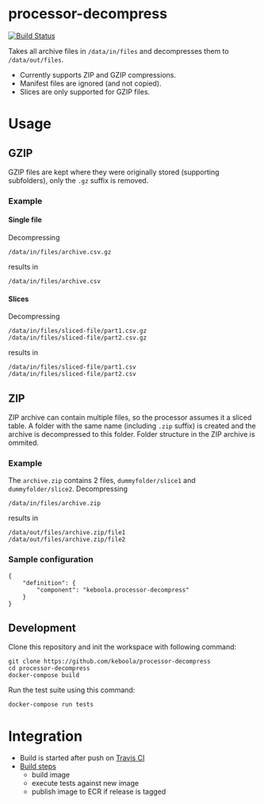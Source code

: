 # processor-decompress

[![Build Status](https://travis-ci.org/keboola/processor-decompress.svg?branch=master)](https://travis-ci.org/keboola/processor-decompress)

Takes all archive files in `/data/in/files` and decompresses them to `/data/out/files`. 

 - Currently supports ZIP and GZIP compressions.
 - Manifest files are ignored (and not copied).
 - Slices are only supported for GZIP files.
   
# Usage

## GZIP

GZIP files are kept where they were originally stored (supporting subfolders), only the `.gz` suffix is removed.

### Example

#### Single file

Decompressing
```
/data/in/files/archive.csv.gz
```
results in 
```
/data/in/files/archive.csv
```

#### Slices
Decompressing
```
/data/in/files/sliced-file/part1.csv.gz
/data/in/files/sliced-file/part2.csv.gz
```
results in 
```
/data/in/files/sliced-file/part1.csv
/data/in/files/sliced-file/part2.csv
```

## ZIP

ZIP archive can contain multiple files, so the processor assumes it a sliced table. 
A folder with the same name (including `.zip` suffix) is created and the archive is decompressed to this folder.
Folder structure in the ZIP archive is ommited.

### Example
The `archive.zip` contains 2 files, `dummyfolder/slice1` and `dummyfolder/slice2`. Decompressing 
```
/data/in/files/archive.zip
```
results in
```
/data/out/files/archive.zip/file1
/data/out/files/archive.zip/file2
```

### Sample configuration

```
{
    "definition": {
        "component": "keboola.processor-decompress"
    }
}

```

## Development
 
Clone this repository and init the workspace with following command:

```
git clone https://github.com/keboola/processor-decompress
cd processor-decompress
docker-compose build
```

Run the test suite using this command:

```
docker-compose run tests
```
 
# Integration
 - Build is started after push on [Travis CI](https://travis-ci.org/keboola/processor-decompress)
 - [Build steps](https://github.com/keboola/processor-decompress/blob/master/.travis.yml)
   - build image
   - execute tests against new image
   - publish image to ECR if release is tagged
